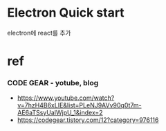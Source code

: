 # Electron Quick start

electron에 react를 추가

# ref

### CODE GEAR - yotube, blog

- https://www.youtube.com/watch?v=7hzH4B6xLIE&list=PLeNJ9AVv90q0t7m-AE6aTSsyUaIWjpU_1&index=2
- https://codegear.tistory.com/12?category=976116
